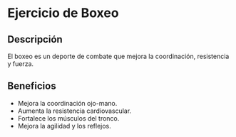 # Ejercicio de Boxeo

## Descripción
El boxeo es un deporte de combate que mejora la coordinación, resistencia y fuerza.

## Beneficios
- Mejora la coordinación ojo-mano.
- Aumenta la resistencia cardiovascular.
- Fortalece los músculos del tronco.
- Mejora la agilidad y los reflejos.
